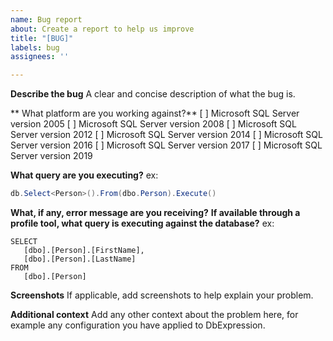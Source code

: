 ```yaml
---
name: Bug report
about: Create a report to help us improve
title: "[BUG]"
labels: bug
assignees: ''

---
```


**Describe the bug**
A clear and concise description of what the bug is.

** What platform are you working against?**
[ ] Microsoft SQL Server version 2005
[ ] Microsoft SQL Server version 2008
[ ] Microsoft SQL Server version 2012
[ ] Microsoft SQL Server version 2014
[ ] Microsoft SQL Server version 2016
[ ] Microsoft SQL Server version 2017
[ ] Microsoft SQL Server version 2019

**What query are you executing?**
ex: 
```C#
db.Select<Person>().From(dbo.Person).Execute()
```
**What, if any, error message are you receiving?**
**If available through a profile tool, what query is executing against the database?**
ex:
```TSQL
SELECT
   [dbo].[Person].[FirstName],
   [dbo].[Person].[LastName]
FROM
   [dbo].[Person]
```
**Screenshots**
If applicable, add screenshots to help explain your problem.

**Additional context**
Add any other context about the problem here, for example any configuration you have applied to DbExpression.
